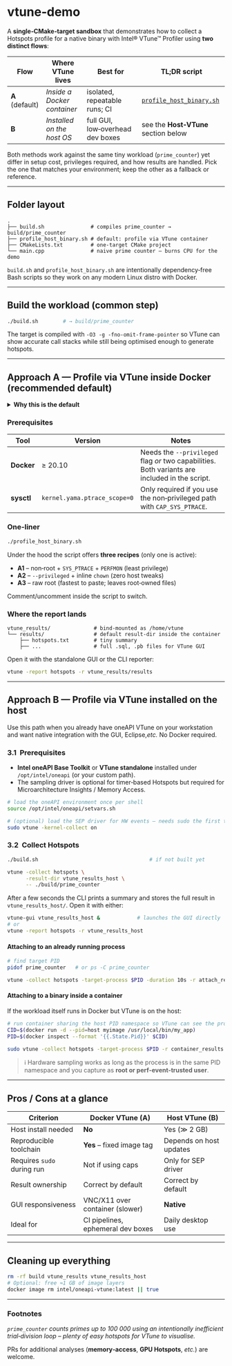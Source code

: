 # vtune‑demo

A **single‑CMake‑target sandbox** that demonstrates how to collect a Hotspots
profile for a native binary with Intel® VTune™ Profiler using **two distinct
flows**:

| Flow            | Where VTune lives           | Best for                         | TL;DR script                                         |
| --------------- | --------------------------- | -------------------------------- | ---------------------------------------------------- |
| **A** (default) | *Inside a Docker container* | isolated, repeatable runs; CI    | [`profile_host_binary.sh`](./profile_host_binary.sh) |
| **B**           | *Installed on the host OS*  | full GUI, low‑overhead dev boxes | see the **Host‑VTune** section below                 |

Both methods work against the same tiny workload (`prime_counter`) yet differ
in setup cost, privileges required, and how results are handled.  Pick the one
that matches your environment; keep the other as a fallback or reference.

---

## Folder layout

```
.
├── build.sh               # compiles prime_counter → build/prime_counter
├── profile_host_binary.sh # default: profile via VTune container
├── CMakeLists.txt         # one‑target CMake project
└── main.cpp               # naive prime counter – burns CPU for the demo
```

`build.sh` and `profile_host_binary.sh` are intentionally dependency‑free Bash
scripts so they work on any modern Linux distro with Docker.

---

## Build the workload (common step)

```bash
./build.sh        # → build/prime_counter
```

The target is compiled with `-O3 -g -fno‑omit‑frame‑pointer` so VTune can show
accurate call stacks while still being optimised enough to generate hotspots.

---

## Approach A — Profile via **VTune inside Docker** (recommended default)

<details>
<summary><strong>Why this is the default</strong></summary>

* No packages installed on the host – keeps your workstation clean.
* Fully reproducible: each run uses the exact same VTune build.
* Works on CI where installing VTune system‑wide is not allowed.
* Results are bind‑mounted back to the host and automatically `chown`‑ed to
  your UID ⇒ you can delete them without `sudo`.

</details>

### Prerequisites

| Tool       | Version                      | Notes                                                                                             |
| ---------- | ---------------------------- | ------------------------------------------------------------------------------------------------- |
| **Docker** | ≥ 20.10                      | Needs the `--privileged` flag *or* two capabilities.<br>Both variants are included in the script. |
| **sysctl** | `kernel.yama.ptrace_scope=0` | Only required if you use the non‑privileged path with `CAP_SYS_PTRACE`.                           |

### One‑liner

```bash
./profile_host_binary.sh
```

Under the hood the script offers **three recipes** (only one is active):

* **A1** – non‑root + `SYS_PTRACE` + `PERFMON` (least privilege)
* **A2** – `--privileged` + inline `chown` (zero host tweaks)
* **A3** – raw root (fastest to paste; leaves root‑owned files)

Comment/uncomment inside the script to switch.

### Where the report lands

```
vtune_results/              # bind‑mounted as /home/vtune
└── results/                # default result‑dir inside the container
    ├── hotspots.txt        # tiny summary
    ├── ...                 # full .sql, .pb files for VTune GUI
```

Open it with the standalone GUI or the CLI reporter:

```bash
vtune -report hotspots -r vtune_results/results
```

---

## Approach B — Profile via **VTune installed on the host**

Use this path when you already have oneAPI VTune on your workstation and want
native integration with the GUI, Eclipse,*etc.*  No Docker required.

### 3.1  Prerequisites

* **Intel oneAPI Base Toolkit** or **VTune standalone** installed under
  `/opt/intel/oneapi` (or your custom path).
* The sampling driver is optional for timer‑based Hotspots but required for
  Microarchitecture Insights / Memory Access.

```bash
# load the oneAPI environment once per shell
source /opt/intel/oneapi/setvars.sh

# (optional) load the SEP driver for HW events – needs sudo the first time
sudo vtune -kernel-collect on
```

### 3.2  Collect Hotspots

```bash
./build.sh                                    # if not built yet

vtune -collect hotspots \
      -result-dir vtune_results_host \
      -- ./build/prime_counter
```

After a few seconds the CLI prints a summary and stores the full result in
`vtune_results_host/`.  Open it with either:

```bash
vtune-gui vtune_results_host &            # launches the GUI directly
# or
vtune -report hotspots -r vtune_results_host
```

#### Attaching to an already running process

```bash
# find target PID
pidof prime_counter   # or ps ‑C prime_counter

vtune -collect hotspots -target-process $PID -duration 10s -r attach_results
```

#### Attaching to a binary **inside a container**

If the workload itself runs in Docker but VTune is on the host:

```bash
# run container sharing the host PID namespace so VTune can see the process ID
CID=$(docker run -d --pid=host myimage /usr/local/bin/my_app)
PID=$(docker inspect --format '{{.State.Pid}}' $CID)

sudo vtune -collect hotspots -target-process $PID -r container_results
```

> ℹ️ Hardware sampling works as long as the process is in the same PID
> namespace and you capture as **root or perf‑event‑trusted user**.

---

## Pros / Cons at a glance

| Criterion                  | Docker VTune (A)                  | Host VTune (B)          |
| -------------------------- | --------------------------------- | ----------------------- |
| Host install needed        | **No**                            | Yes (≫ 2 GB)            |
| Reproducible toolchain     | **Yes** – fixed image tag         | Depends on host updates |
| Requires `sudo` during run | Not if using caps                 | Only for SEP driver     |
| Result ownership           | Correct by default                | Correct by default      |
| GUI responsiveness         | VNC/X11 over container (slower)   | **Native**              |
| Ideal for                  | CI pipelines, ephemeral dev boxes | Daily desktop use       |

---

## Cleaning up everything

```bash
rm -rf build vtune_results vtune_results_host
# Optional: free ≈1 GB of image layers
docker image rm intel/oneapi-vtune:latest || true
```

---

### Footnotes

*`prime_counter` counts primes up to 100 000 using an intentionally inefficient
trial‑division loop – plenty of easy hotspots for VTune to visualise.*

PRs for additional analyses (**memory‑access**, **GPU Hotspots**, *etc.*) are
welcome.
